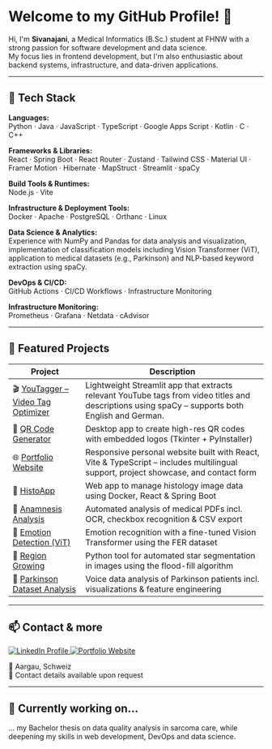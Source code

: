 # Welcome to my GitHub Profile! 👋

Hi, I'm **Sivanajani**, a Medical Informatics (B.Sc.) student at FHNW with a strong passion for software development and data science.  
My focus lies in frontend development, but I'm also enthusiastic about backend systems, infrastructure, and data-driven applications.

---

## 🚀 Tech Stack

**Languages:**   
Python · Java · JavaScript · TypeScript · Google Apps Script · Kotlin · C · C++  

**Frameworks & Libraries:**  
React · Spring Boot · React Router · Zustand · Tailwind CSS · Material UI · Framer Motion · Hibernate · MapStruct · Streamlit · spaCy       

**Build Tools & Runtimes:**  
Node.js · Vite  

**Infrastructure & Deployment Tools:**   
Docker · Apache · PostgreSQL · Orthanc · Linux  

**Data Science & Analytics:**  
Experience with NumPy and Pandas for data analysis and visualization, implementation of classification models including Vision Transformer (ViT), application to medical datasets (e.g., Parkinson) and NLP-based keyword extraction using spaCy.  

**DevOps & CI/CD:**  
GitHub Actions · CI/CD Workflows · Infrastructure Monitoring   

**Infrastructure Monitoring:**  
Prometheus · Grafana · Netdata · cAdvisor  

---

## 💼 Featured Projects

| Project | Description |
|--------|-------------|
| 🎬 [YouTagger – Video Tag Optimizer](https://github.com/Sivanajani/youtagger) | Lightweight Streamlit app that extracts relevant YouTube tags from video titles and descriptions using spaCy – supports both English and German. |
| 📱 [QR Code Generator](https://github.com/Sivanajani/qr-desktop-app) | Desktop app to create high-res QR codes with embedded logos (Tkinter + PyInstaller) |
| 🌐 [Portfolio Website](https://github.com/Sivanajani/portfolio) | Responsive personal website built with React, Vite & TypeScript – includes multilingual support, project showcase, and contact form  |
| 🔬 [HistoApp](https://github.com/Sivanajani/HistoApp) | Web app to manage histology image data using Docker, React & Spring Boot |
| 🧾 [Anamnesis Analysis](https://github.com/Sivanajani/Anamnese-Formular) | Automated analysis of medical PDFs incl. OCR, checkbox recognition & CSV export |
| 🤖 [Emotion Detection (ViT)](https://github.com/Sivanajani/Emotion-Recognition-with-Vision-Transformer) | Emotion recognition with a fine-tuned Vision Transformer using the FER dataset |
| 🌌 [Region Growing](https://github.com/Sivanajani/RegionGrowingLabeln) | Python tool for automated star segmentation in images using the flood-fill algorithm |
| 🧠 [Parkinson Dataset Analysis](https://github.com/Sivanajani/Parkinson-Datensatzanalyse) | Voice data analysis of Parkinson patients incl. visualizations & feature engineering |

---

## 📫 Contact & more
<p>
  <a href="https://www.linkedin.com/in/sivanajani-sivakumar/" target="_blank">
    <img src="https://img.shields.io/badge/LinkedIn-Sivanajani-blue?style=for-the-badge&logo=linkedin" alt="LinkedIn Profile">
  </a>
  <a href="https://sivanajani.ch/" target="_blank">
    <img src="https://img.shields.io/badge/🌐%20Portfolio-sivanajani.ch-green?style=for-the-badge&logo=google-chrome" alt="Portfolio Website">
  </a>
</p>


📍 Aargau, Schweiz  
📧 Contact details available upon request    

---

## 🌱 Currently working on...
... my Bachelor thesis on data quality analysis in sarcoma care, while deepening my skills in web development, DevOps and data science.
